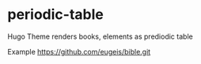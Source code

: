 # periodic-table
Hugo Theme renders books, elements as prediodic table 

Example https://github.com/eugeis/bible.git
